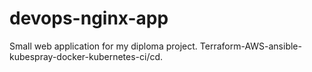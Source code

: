 # devops-nginx-app
Small web application for my diploma project.
Terraform-AWS-ansible-kubespray-docker-kubernetes-ci/cd.
